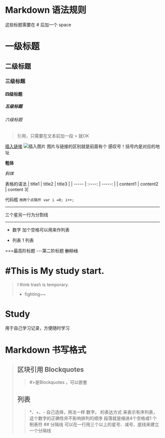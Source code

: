 # Markdown 语法规则

这些标题需要在 # 后加一个 space
# 一级标题
## 二级标题
### 三级标题
#### 四级标题
##### 五级标题
###### 六级标题

> 引用，只需要在文本前加一段 > 就OK

[插入链接]()
![插入图片]()   图片与链接的区别就是前面有个 感叹号！括号内是对应的地址

**粗体**

*斜体*

表格的语法
| title1 | title2 | title3 |
| ----- | :----: | -----: |
| content1 | content2 | content 3|

代码框
    `用两个点隔开
        var i =0;
        i++;
    `

***
三个星另一行为分割线
***

* 数字 加个空格可以用来作列表

* 列表
1 列表

===最高阶标题
---第二阶标题
~~删除线~~

#This is My study start.
=====
> I think trash is temporary.
>* fighting~~



# Study
用于自己学习记录，方便随时学习

Markdown 书写格式
==================
> ## 区块引用 Blockquotes
>>#>是Blockquotes ，可以嵌套
>## 列表
>> *、+、- 自己选择，用法一样
数字。 的表达方式 来表示有序列表，这个数字的正确性并不影响排列的顺序
    段落就是缩进4个空格或1 个制表符
    ## 分隔线
    可以在一行用三个以上的星号、减号、底线来建立一个分隔线